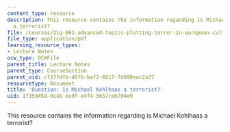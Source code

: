 ```yaml
---
content_type: resource
description: This resource contains the information regarding is Michael Kohlhaas
  a terrorist?
file: /courses/21g-061-advanced-topics-plotting-terror-in-european-culture-spring-2004/1f3594589cabecdfe4f45657ce0794e9_MIT21G_061S04_wittkowiski.pdf
file_type: application/pdf
learning_resource_types:
- Lecture Notes
ocw_type: OCWFile
parent_title: Lecture Notes
parent_type: CourseSection
parent_uid: cf37fdfb-d0fb-baf2-6817-7d090eac2a27
resourcetype: Document
title: 'Question: Is Michael Kohlhaas a terrorist?'
uid: 1f359458-9cab-ecdf-e4f4-5657ce0794e9
---
```

This resource contains the information regarding is Michael Kohlhaas a terrorist?

